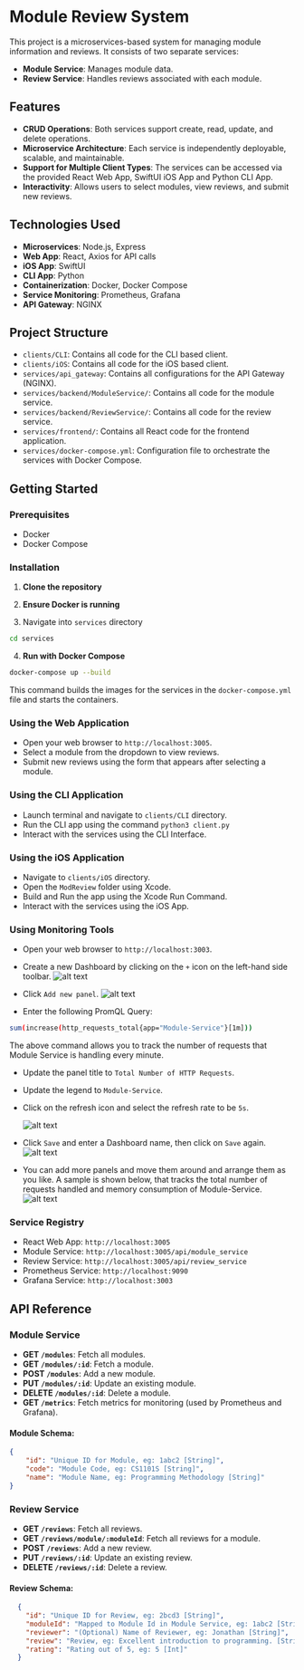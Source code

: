 # Module Review System

This project is a microservices-based system for managing module information and reviews. It consists of two separate services:

- **Module Service**: Manages module data.
- **Review Service**: Handles reviews associated with each module.

## Features

- **CRUD Operations**: Both services support create, read, update, and delete operations.
- **Microservice Architecture**: Each service is independently deployable, scalable, and maintainable.
- **Support for Multiple Client Types**: The services can be accessed via the provided React Web App, SwiftUI iOS App and Python CLI App.
- **Interactivity**: Allows users to select modules, view reviews, and submit new reviews.

## Technologies Used

- **Microservices**: Node.js, Express
- **Web App**: React, Axios for API calls
- **iOS App**: SwiftUI
- **CLI App**: Python
- **Containerization**: Docker, Docker Compose
- **Service Monitoring**: Prometheus, Grafana
- **API Gateway**: NGINX

## Project Structure

- `clients/CLI`: Contains all code for the CLI based client.
- `clients/iOS`: Contains all code for the iOS based client.
- `services/api_gateway`: Contains all configurations for the API Gateway (NGINX).
- `services/backend/ModuleService/`: Contains all code for the module service.
- `services/backend/ReviewService/`: Contains all code for the review service.
- `services/frontend/`: Contains all React code for the frontend application.
- `services/docker-compose.yml`: Configuration file to orchestrate the services with Docker Compose.

## Getting Started

### Prerequisites

- Docker
- Docker Compose

### Installation

1. **Clone the repository**

2. **Ensure Docker is running**

3. Navigate into `services` directory

```bash
cd services
```

4. **Run with Docker Compose**

```bash
docker-compose up --build
```

This command builds the images for the services in the `docker-compose.yml` file and starts the containers.

### Using the Web Application

- Open your web browser to `http://localhost:3005`.
- Select a module from the dropdown to view reviews.
- Submit new reviews using the form that appears after selecting a module.

### Using the CLI Application

- Launch terminal and navigate to `clients/CLI` directory.
- Run the CLI app using the command `python3 client.py`
- Interact with the services using the CLI Interface.

### Using the iOS Application

- Navigate to `clients/iOS` directory.
- Open the `ModReview` folder using Xcode.
- Build and Run the app using the Xcode Run Command.
- Interact with the services using the iOS App.

### Using Monitoring Tools

- Open your web browser to `http://localhost:3003`.
- Create a new Dashboard by clicking on the `+` icon on the left-hand side toolbar.
  ![alt text](readmeAssets/newDashboard.png)

- Click `Add new panel`.
  ![alt text](readmeAssets/newPanel.png)

- Enter the following PromQL Query:

```bash
sum(increase(http_requests_total{app="Module-Service"}[1m]))
```

The above command allows you to track the number of requests that Module Service is handling every minute.

- Update the panel title to `Total Number of HTTP Requests`.
- Update the legend to `Module-Service`.
- Click on the refresh icon and select the refresh rate to be `5s`.

  ![alt text](readmeAssets/settingPanel.png)

- Click `Save` and enter a Dashboard name, then click on `Save` again.
  ![alt text](readmeAssets/save.png)

- You can add more panels and move them around and arrange them as you like. A sample is shown below, that tracks the total number of requests handled and memory consumption of Module-Service.
  ![alt text](readmeAssets/sampleDashboard.png)

### Service Registry

- React Web App: `http://localhost:3005`
- Module Service: `http://localhost:3005/api/module_service`
- Review Service: `http://localhost:3005/api/review_service`
- Prometheus Service: `http://localhost:9090`
- Grafana Service: `http://localhost:3003`

## API Reference

### Module Service

- **GET `/modules`**: Fetch all modules.
- **GET `/modules/:id`**: Fetch a module.
- **POST `/modules`**: Add a new module.
- **PUT `/modules/:id`**: Update an existing module.
- **DELETE `/modules/:id`**: Delete a module.
- **GET `/metrics`**: Fetch metrics for monitoring (used by Prometheus and Grafana).

#### Module Schema:

```JSON
{
    "id": "Unique ID for Module, eg: 1abc2 [String]",
    "code": "Module Code, eg: CS1101S [String]",
    "name": "Module Name, eg: Programming Methodology [String]"
}
```

### Review Service

- **GET `/reviews`**: Fetch all reviews.
- **GET `/reviews/module/:moduleId`**: Fetch all reviews for a module.
- **POST `/reviews`**: Add a new review.
- **PUT `/reviews/:id`**: Update an existing review.
- **DELETE `/reviews/:id`**: Delete a review.

#### Review Schema:

```JSON
  {
    "id": "Unique ID for Review, eg: 2bcd3 [String]",
    "moduleId": "Mapped to Module Id in Module Service, eg: 1abc2 [String]",
    "reviewer": "(Optional) Name of Reviewer, eg: Jonathan [String]",
    "review": "Review, eg: Excellent introduction to programming. [String]",
    "rating": "Rating out of 5, eg: 5 [Int]"
  }
```
